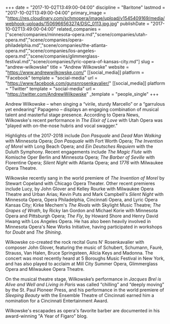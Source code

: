 +++
date = "2017-10-02T13:49:00-04:00"
discipline = "Baritone"
lastmod = "2017-10-02T13:49:00-04:00"
primary_image = "https://res.cloudinary.com/schmopera/image/upload/v1545409169/media/webhook-uploads/1506966563274/DSC_0113.jpg.jpg"
publishDate = "2017-10-02T13:49:00-04:00"
related_companies = ["scene/companies/minnesota-opera.md","scene/companies/utah-opera.md","scene/companies/opera-philadelphia.md","scene/companies/the-atlanta-opera.md","scene/companies/los-angeles-opera.md","scene/companies/glimmerglass-festival.md","scene/companies/lyric-opera-of-kansas-city.md"]
slug = "andrew-wilkowske"
title = "Andrew Wilkowske"
website = "https://www.andrewwilkowske.com/"
[[social_media]]
platform = "Facebook"
template = "social-media"
url = "https://www.facebook.com/gunsnrosenkavalier/"
[[social_media]]
platform = "Twitter"
template = "social-media"
url = "https://twitter.com/AndrewWilkowske"
_template = "people_single"
+++

Andrew Wilkowske – when singing a “virile, sturdy Marcello” or a “garrulous yet endearing” Papageno – displays an engaging combination of musical talent and masterful stage presence. According to Opera News, Wilkowske's recent performance in *The Elixir of Love* with Utah Opera was "played with on-the-nose hubris and vocal swagger."

Highlights of the 2017-2018 include *Don Pasquale* and *Dead Man Walking* with Minnesota Opera; *Don Pasquale* with Fort Worth Opera; *The Invention of Morel* with Long Beach Opera; and *Ein Deutsches Requiem* with the Duluth Symphony. Recent engagements include *The Magic Flute* with Komische Oper Berlin and Minnesota Opera; *The Barber of Seville* with Florentine Opera; *Silent Night* with Atlanta Opera; and *1776* with Milwaukee Opera Theatre.

Wilkowske recently sang in the world premiere of *The Invention of Morel* by Stewart Copeland with Chicago Opera Theater. Other recent premieres include Lucy, by John Glover and Kelley Rourke with Milwaukee Opera Theatre and Urban Arias; Kevin Puts and Mark Campbell's *Silent Night* with Minnesota Opera, Opera Philadelphia, Cincinnati Opera, and Lyric Opera Kansas City; Kirke Mechem's *The Rivals* with Skylight Music Theatre; *The Grapes of Wrath*, by Ricky Ian Gordon and Michael Korie with Minnesota Opera and Pittsburgh Opera;  *The Fly*, by Howard Shore and Henry David Hwang with Los Angeles Opera. He has also been heavily involved in Minnesota Opera's New Works Initiative, having participated in workshops for *Doubt* and *The Shining*. 

Wilkowske co-created the rock recital Guns N' Rosenkavalier with composer John Glover, featuring the music of Schubert, Schumann, Faurè, Strauss, Van Halen, Bruce Springsteen, Alicia Keys and Madonna.  The concert was most recently heard at 5 Boroughs Music Festival in New York, and has also played to acclaim at Mill City Summer Opera, Glimmerglass Opera and Milwaukee Opera Theatre.  

On the musical theatre stage, Wilkowske’s performance in *Jacques Brel is Alive and Well and Living in Paris* was called “chilling” and “deeply moving” by the St. Paul Pioneer Press, and his performance in the world premiere of *Sleeping Beauty* with the Ensemble Theatre of Cincinnati earned him a nomination for a Cincinnati Entertainment Award.

Wilkowske's escapades as opera's favorite barber are documented in his award-winning "A Year of Figaro" blog.
